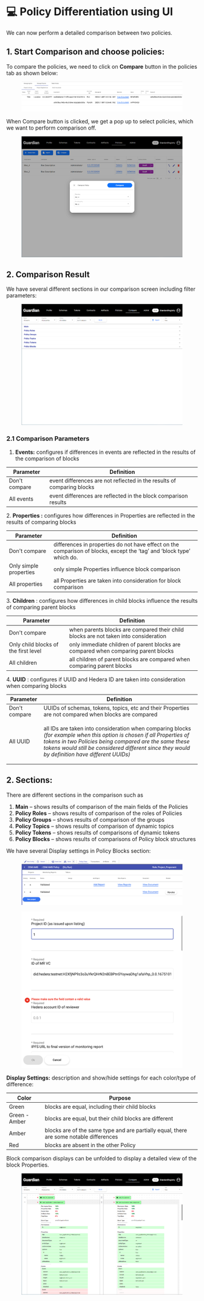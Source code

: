 # 💻 Policy Differentiation using UI

We can now perform a detailed comparison between two policies.

## 1. Start Comparison and choose policies:

To compare the policies, we need to click on **Compare** button in the policies tab as shown below:

<figure><img src="../../../.gitbook/assets/image (2) (3).png" alt=""><figcaption></figcaption></figure>

When Compare button is clicked, we get a pop up to select policies, which we want to perform comparison off.

<figure><img src="../../../.gitbook/assets/image (5) (1).png" alt=""><figcaption></figcaption></figure>

## 2. Comparison Result

We have several different sections in our comparison screen including filter parameters:

<figure><img src="../../../.gitbook/assets/image (4) (3).png" alt=""><figcaption></figcaption></figure>

### 2.1 Comparison Parameters

1. **Events:** configures if differences in events are reflected in the results of the comparison of blocks

| Parameter     | Definition                                                             |
| ------------- | ---------------------------------------------------------------------- |
| Don't compare | event differences are not reflected in the results of comparing blocks |
| All events    | event differences are reflected in the block comparison results        |

2\.  **Properties :** configures how differences in Properties are reflected in the results of comparing blocks

| Parameter              | Definition                                                                                                            |
| ---------------------- | --------------------------------------------------------------------------------------------------------------------- |
| Don't compare          | differences in properties do not have effect on the comparison of blocks, except the ‘tag’ and ‘block type’ which do. |
| Only simple properties | only simple Properties influence block comparison                                                                     |
| All properties         | all Properties are taken into consideration for block comparison                                                      |

3\. **Children** : configures how differences in child blocks influence the results of comparing parent blocks

| Parameter                            | Definition                                                                           |
| ------------------------------------ | ------------------------------------------------------------------------------------ |
| Don't compare                        | when parents blocks are compared their child blocks are not taken into consideration |
| Only child blocks of the first level | only immediate children of parent blocks are compared when comparing parent blocks   |
| All children                         | all children of parent blocks are compared when comparing parent blocks              |

4\. **UUID** : configures if UUID and Hedera ID are taken into consideration when comparing blocks

| Parameter     | Definition                                                                                                                                                                                                                                                                                          |
| ------------- | --------------------------------------------------------------------------------------------------------------------------------------------------------------------------------------------------------------------------------------------------------------------------------------------------- |
| Don't compare | UUIDs of schemas, tokens, topics, etc and their Properties are not compared when blocks are compared                                                                                                                                                                                                |
| All UUID      | <p>all IDs are taken into consideration when comparing blocks<br><em>(for example when this option is chosen if all Properties of tokens in two Policies being compared are the same these tokens would still be considered different since they would by definition have different UUIDs)</em></p> |

## 2. Sections:

There are different sections in the comparison such as&#x20;

1. **Main** – shows results of comparison of the main fields of the Policies
2. **Policy Roles** – shows results of comparison of the roles of Policies
3. **Policy Groups** – shows results of comparison of the groups
4. **Policy Topics** – shows results of comparison of dynamic topics
5. **Policy Tokens** – shows results of comparisons of dynamic tokens
6. **Policy Blocks** – shows results of comparisons of Policy block structures

We have several Display settings in Policy Blocks section:

<figure><img src="../../../.gitbook/assets/image (12).png" alt=""><figcaption></figcaption></figure>

<figure><img src="../../../.gitbook/assets/image (18).png" alt=""><figcaption></figcaption></figure>

**Display Settings:** description and show/hide settings for each color/type of difference:

| Color         | Purpose                                                                                 |
| ------------- | --------------------------------------------------------------------------------------- |
| Green         | blocks are equal, including their child blocks                                          |
| Green - Amber | blocks are equal, but their child blocks are different                                  |
| Amber         | blocks are of the same type and are partially equal, there are some notable differences |
| Red           | blocks are absent in the other Policy                                                   |

Block comparison displays can be unfolded to display a detailed view of the block Properties.

<figure><img src="../../../.gitbook/assets/image (9).png" alt=""><figcaption></figcaption></figure>
